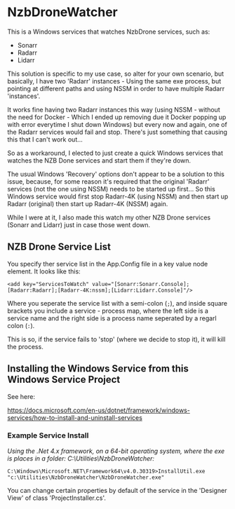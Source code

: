 # NzbDroneWatcher

This is a Windows services that watches NzbDrone services, such as:

* Sonarr
* Radarr
* Lidarr

This solution is specific to my use case, so alter for your own scenario, but basically, I have two 'Radarr' instances - Using the same exe process, but pointing at different 
paths and using NSSM in order to have multiple Radarr 'instances'.

It works fine having two Radarr instances this way (using NSSM - without the need for Docker - Which I ended up removing due it Docker popping up with error everytime I shut down Windows) but 
every now and again, one of the Radarr services would fail and stop. There's just something that causing this that I can't work out...

So as a workaround, I elected to just create a quick Windows services that watches the NZB Done services and start them if they're down.

The usual Windows 'Recovery' options don't appear to be a solution to this issue, because, for some reason it's required that the original 'Radarr' services (not the one using NSSM) needs
to be started up first... So this Windows service would first stop Radarr-4K (using NSSM) and then start up Radarr (original) then start up Radarr-4K (NSSM) again.

While I were at it, I also made this watch my other NZB Drone services (Sonarr and Lidarr) just in case those went down.

##  NZB Drone Service List

You specify ther service list in the App.Config file in a key value node element. It looks like this:

```
<add key="ServicesToWatch" value="[Sonarr:Sonarr.Console];[Radarr:Radarr];[Radarr-4K:nssm];[Lidarr:Lidarr.Console]"/>
```

Where you seperate the service list with a semi-colon (`;`), and inside square brackets you include a service - process map, where the left side is a service name and the right side is a process name 
seperated by a regarl colon (`:`).

This is so, if the service fails to 'stop' (where we decide to stop it), it will kill the process.

## Installing the Windows Service from this Windows Service Project

See here:

https://docs.microsoft.com/en-us/dotnet/framework/windows-services/how-to-install-and-uninstall-services

### Example Service Install

*Using the .Net 4.x framework, on a 64-bit operating system, where the exe is places in a folder: C:\Utilities\NzbDroneWatcher:*

```
C:\Windows\Microsoft.NET\Framework64\v4.0.30319>InstallUtil.exe "c:\Utilities\NzbDroneWatcher\NzbDroneWatcher.exe"
```

You can change certain properties by default of the service in the 'Designer View' of class 'ProjectInstaller.cs'.
